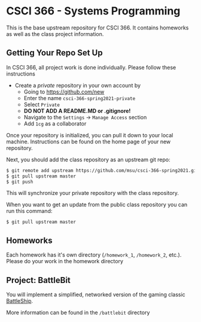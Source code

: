# CSCI 366 - Systems Programming

This is the base upstream repository for CSCI 366.  It contains homeworks as well as the class project 
information.

## Getting Your Repo Set Up

In CSCI 366, all project work is done individually.  Please follow these instructions

- Create a *private* repository in your own account by
    - Going to <https://github.com/new>
    - Enter the name `csci-366-spring2021-private`
    - Select `Private`
    - **DO NOT ADD A README.MD or .gitignore!**
    - Navigate to the `Settings` -> `Manage Access` section
    - Add `1cg` as a collaborator

Once your repository is initialized, you can pull it down to your local machine.  Instructions can
be found on the home page of your new repository.

Next, you should add the class repository as an upstream git repo:

```bash
$ git remote add upstream https://github.com/msu/csci-366-spring2021.git
$ git pull upstream master
$ git push
```
This will synchronize your private repository with the class repository.

When you want to get an update from the public class repository you can run this command:

```
$ git pull upstream master
```

## Homeworks

Each homework has it's own directory (`/homework_1`, `/homework_2`, etc.).  Please do your work in the homework directory

## Project: BattleBit

You will implement a simplified, networked version of the gaming classic [BattleShip](https://en.wikipedia.org/wiki/Battleship_(game)).

More information can be found in the `/battlebit` directory



